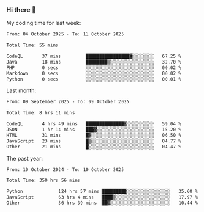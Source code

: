 ### Hi there 👋

My coding time for last week:

<!--START_SECTION:week-->

```txt
From: 04 October 2025 - To: 11 October 2025

Total Time: 55 mins

CodeQL       37 mins         ████████████████▓░░░░░░░░   67.25 %
Java         18 mins         ████████▒░░░░░░░░░░░░░░░░   32.70 %
PHP          0 secs          ░░░░░░░░░░░░░░░░░░░░░░░░░   00.02 %
Markdown     0 secs          ░░░░░░░░░░░░░░░░░░░░░░░░░   00.02 %
Python       0 secs          ░░░░░░░░░░░░░░░░░░░░░░░░░   00.01 %
```

<!--END_SECTION:week-->

Last month:

<!--START_SECTION:month-->

```txt
From: 09 September 2025 - To: 09 October 2025

Total Time: 8 hrs 11 mins

CodeQL       4 hrs 49 mins   ██████████████▓░░░░░░░░░░   59.04 %
JSON         1 hr 14 mins    ███▓░░░░░░░░░░░░░░░░░░░░░   15.20 %
HTML         31 mins         █▓░░░░░░░░░░░░░░░░░░░░░░░   06.50 %
JavaScript   23 mins         █▒░░░░░░░░░░░░░░░░░░░░░░░   04.77 %
Other        21 mins         █░░░░░░░░░░░░░░░░░░░░░░░░   04.47 %
```

<!--END_SECTION:month-->

The past year:

<!--START_SECTION:year-->

```txt
From: 10 October 2024 - To: 10 October 2025

Total Time: 350 hrs 56 mins

Python             124 hrs 57 mins █████████░░░░░░░░░░░░░░░░   35.60 %
JavaScript         63 hrs 4 mins   ████▒░░░░░░░░░░░░░░░░░░░░   17.97 %
Other              36 hrs 39 mins  ██▓░░░░░░░░░░░░░░░░░░░░░░   10.44 %
```

<!--END_SECTION:year-->
